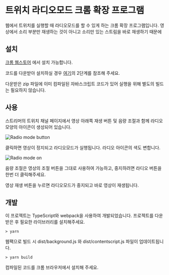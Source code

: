 # 트위치 라디오모드 크롬 확장 프로그램

웹에서 트위치를 실행할 때 라디오모드를 할 수 있게 하는 크롬 확장 프로그램입니다. 영상에서 소리 부분만 재생하는 것이 아니고 소리만 있는 스트림을 바로 재생하기 때문에 

## 설치

[크롬 웹스토어](https://chrome.google.com/webstore/detail/twitch-radio-mode/dbojkfdnamfipdnlknbpjphemjnldeoo) 에서 설치 가능합니다.

코드를 다운받아 설치하실 경우 [여기](https://support.google.com/chrome/a/answer/2714278?hl=ko)의 2단계를 참조해 주세요.

다운받은 zip 파일에 이미 컴파일된 자바스크립트 코드가 있어 실행을 위해 별도의 빌드는 필요하지 않습니다.

## 사용

스트리머의 트위치 채널 페이지에서 영상 아래쪽 재생 버튼 및 음량 조절과 함께 라디오 모양의 아이콘이 생성되어 있습니다.

![Radio mode button](https://raw.githubusercontent.com/c-rainbow/twitch-audio-web/master/public/images/radiobutton.png)

클릭하면 영상이 정지되고 라디오모드가 실행됩니다. 라디오 아이콘의 색도 변합니다.

![Radio mode on](https://raw.githubusercontent.com/c-rainbow/twitch-audio-web/master/public/images/radiomode.png)

음량 조절은 영상의 조절 버튼을 그대로 사용하여 가능하고, 중지하려면 라디오 버튼을 한번 더 클릭해주세요.

영상 재생 버튼을 누르면 라디오모드가 중지되고 바로 영상이 재생됩니다.

## 개발

이 프로젝트는 TypeScript와 webpack을 사용하여 개발되었습니다. 프로젝트를 다운받은 후 필요한 라이브러리를 설치해주세요.

```
> yarn
```

웹팩으로 빌드 시 dist/background.js 와 dist/contentscript.js 파일이 업데이트됩니다.

```
> yarn build
```

컴파일된 코드를 크롬 브라우저에서 설치해 주세요.